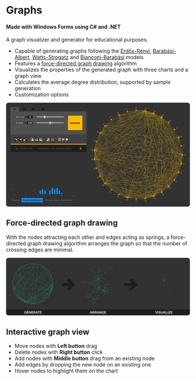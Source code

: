 # Graphs

#### Made with Windows Forms using C# and .NET

A graph visualizer and generator for educational purposes.


* Capable of generating graphs following the [Erdős-Rényi](https://en.wikipedia.org/wiki/Erd%C5%91s%E2%80%93R%C3%A9nyi_model), [Barabási-Albert](https://en.wikipedia.org/wiki/Barab%C3%A1si%E2%80%93Albert_model), [Watts-Strogatz](https://en.wikipedia.org/wiki/Watts%E2%80%93Strogatz_model) and [Bianconi-Barabási](https://en.wikipedia.org/wiki/Bianconi%E2%80%93Barab%C3%A1si_model) models
* Features a [force-directed graph drawing](https://en.wikipedia.org/wiki/Force-directed_graph_drawing) algorithm
* Visualizes the properties of the generated graph with three charts and a graph view
* Calculates the average degree distribution, supported by sample generation
* Customization options

![](images/Screenshot1.png)

## Force-directed graph drawing

With the nodes attracting each other and edges acting as springs, a force-directed graph drawing algorithm arranges the graph so that the number of crossing edges are minimal.

![](images/Pipeline.png)

## Interactive graph view

* Move nodes with **Left button** drag
* Delete nodes with **Right button** click
* Add nodes with **Middle button** drag from an existing node
* Add edges by dropping the new node on an existing one
* Hover nodes to highlight them on the chart
